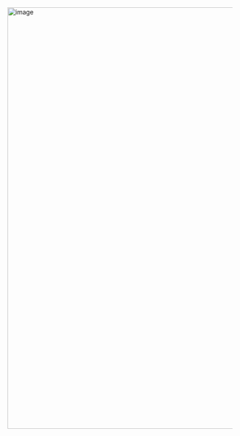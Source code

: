 <img width="945" alt="image" src="https://github.com/kallyl15/form/assets/48924767/d4bb7a4d-2d06-44ba-9e3c-3e682b928c76">
